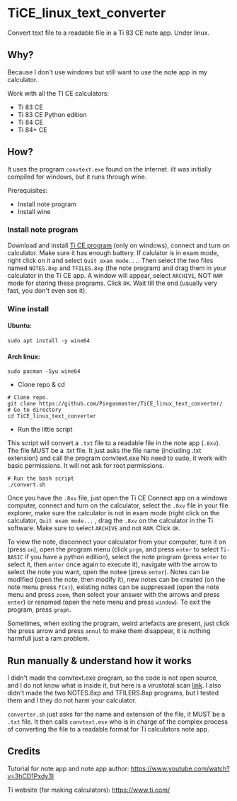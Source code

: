 # TiCE_linux_text_converter
Convert text file to a readable file in a Ti 83 CE note app. Under linux.

## Why?

Because I don't use windows but still want to use the note app in my calculator.

Work with all the TI CE calculators:
* Ti 83 CE
* Ti 83 CE Python edition
* Ti 84 CE
* Ti 84+ CE 

## How?

It uses the program `convtext.exe` found on the internet. iIt was initially compiled for windows, but it runs through wine.

Prerequisites:
* Install note program
* Install wine

### Install note program

Download and install [Ti CE program](https://education.ti.com/en/products/computer-software/ti-connect-ce-sw) (only on windows), connect and turn on calculator. Make sure it has enough battery.
If calulator is in exam mode, right click on it and select `Quit exam mode...`.
Then select the two files named `NOTES.8xp` and `TFILES.8xp` (the note program) and drag them in your calculator in the Ti CE app. A window will appear, select `ARCHIVE`, NOT `RAM` mode for storing these programs. Click `OK`. Wait till the end (usually very fast, you don't even see it).

### Wine install

#### Ubuntu:

```
sudo apt install -y wine64
```

#### Arch linux:

```
sudo pacman -Syu wine64
```

* Clone repo & cd

```
# Clone repo.
git clone https://github.com/Pingasmaster/TiCE_linux_text_converter/
# Go to directory
cd TiCE_linux_text_converter
```

* Run the little script

This script will convert a `.txt` file to a readable file in the note app (`.8xv`).
The file MUST be a .txt file.
It just asks the file name (including .txt extension) and call the program convtext.exe
No need to sudo, it work with basic permissions. It will not ask for root permissions.

```
# Run the bash script
./convert.sh
```

Once you have the `.8xv` file, just open the Ti CE Connect app on a windows computer, connect and turn on the calculator, select the `.8xv` file in your file explorer, make sure the calculator is not in exam mode (right click on the calculator, `Quit exam mode...` , drag the `.8xv` on the calculator in the Ti software. Make sure to select `ARCHIVE` and not `RAM`. Click `OK`.

To view the note, disconnect your calculator from your computer, turn it on (press `on`),  open the program menu (click `prgm`, and press `enter` to select `Ti-BASIC` if you have a python edition), select the note program (press `enter` to select it, then `enter` once again to execute it), navigate with the arrow to select the note you want, open the notee (press `enter`). Notes can be modified (open the note, then modify it), new notes can be created (on the note menu press `f(x)`), existing notes can be suppressed (open the note menu and press `zoom`, then select your answer with the arrows and press `enter`) or renamed (open the note menu and press `window`). To exit the program, press `graph`.

Sometimes, when exiting the program, weird artefacts are present, just click the press arrow and press `annul` to make them disappear, it is nothing harmfull just a ram problem.

## Run manually & understand how it works

I didn't made the convtext.exe program, so the code is not open source, and I do not know what is inside it, but here is a virustotal scan [link](https://www.virustotal.com/gui/file/2041cfbd9e8340eee89112bb7cd0a50ee228c7f9dd65d1eea8ab10b907e8658e).
I also didn't made the two NOTES.8xp and TFILERS.8xp programs, but I tested them and I they do not harm your calculator.

`converter.sh` just asks for the name and extension of the file, it MUST be a `.txt` file. It then calls `convtext.exe` who is in charge of the complex process of converting the file to a readable format for Ti calculators note app.

## Credits

Tutorial for note app and note app author:
https://www.youtube.com/watch?v=3hCD1Pxdy3I

Ti website (for making calculators):
https://www.ti.com/
